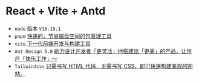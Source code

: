 # React + Vite + Antd


- `node` 版本 `V16.19.1`
- `pnpm` [快速的，节省磁盘空间的包管理工具](https://pnpm.io/)
- `vite` [下一代前端开发与构建工具](https://vitejs.cn/)
- `Ant Design 5.0` [助力设计开发者「更灵活」地搭建出「更美」的产品，让用户「快乐工作」～](https://ant.design/index-cn)
- `Tailwindcss` [只需书写 HTML 代码，无需书写 CSS，即可快速构建美观的网站。](https://www.tailwindcss.cn/)
